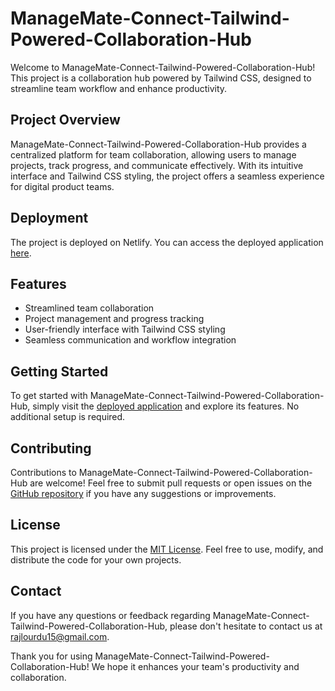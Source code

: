 # ManageMate-Connect-Tailwind-Powered-Collaboration-Hub

Welcome to ManageMate-Connect-Tailwind-Powered-Collaboration-Hub! This project is a collaboration hub powered by Tailwind CSS, designed to streamline team workflow and enhance productivity.

## Project Overview

ManageMate-Connect-Tailwind-Powered-Collaboration-Hub provides a centralized platform for team collaboration, allowing users to manage projects, track progress, and communicate effectively. With its intuitive interface and Tailwind CSS styling, the project offers a seamless experience for digital product teams.

## Deployment

The project is deployed on Netlify. You can access the deployed application [here](https://66128afe26d115ab1507e8c5--wondrous-halva-e72131.netlify.app/).

## Features

- Streamlined team collaboration
- Project management and progress tracking
- User-friendly interface with Tailwind CSS styling
- Seamless communication and workflow integration

## Getting Started

To get started with ManageMate-Connect-Tailwind-Powered-Collaboration-Hub, simply visit the [deployed application](https://66128afe26d115ab1507e8c5--wondrous-halva-e72131.netlify.app/) and explore its features. No additional setup is required.

## Contributing

Contributions to ManageMate-Connect-Tailwind-Powered-Collaboration-Hub are welcome! Feel free to submit pull requests or open issues on the [GitHub repository](https://github.com/lourduradjou/ManageMate-Connect-Tailwind-Powered-Collaboration-Hub) if you have any suggestions or improvements.

## License

This project is licensed under the [MIT License](LICENSE). Feel free to use, modify, and distribute the code for your own projects.

## Contact

If you have any questions or feedback regarding ManageMate-Connect-Tailwind-Powered-Collaboration-Hub, please don't hesitate to contact us at [rajlourdu15@gmail.com](mailto:me@gmail.com).

Thank you for using ManageMate-Connect-Tailwind-Powered-Collaboration-Hub! We hope it enhances your team's productivity and collaboration.

